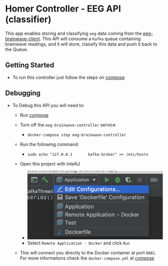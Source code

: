 # Homer Controller - EEG API (classifier)

This app enables storing and classifying `eeg` data coming from the [eeg-brainwave-client](https://github.com/HomeIoTController/eeg-brainwave-client). This API will consume a `Kafka` queue containing brainwave readings, and it will store, classify this data and push it back to the Queue.

## Getting Started

* To run this controller just follow the steps on [compose](https://github.com/HomeIoTController/compose)

## Debugging

* To Debug this API you will need to:
  * Run [compose](https://github.com/HomeIoTController/compose)
  * Turn off the `eeg-brainwave-controller` service
    * `docker-compose stop eeg-brainwave-controller`
  * Run the following command:
    * `sudo echo "127.0.0.1       kafka-broker" >> /etc/hosts`
  * Open this project with IntelliJ
    * ![setup_options](./READMEImages/setup_options.png)
    * Select `Remote Application - Docker` and click `Run`

  * This will connect you directly to the Docker container at port `8081`. For more informations check the `docker-compose.yml` at [compose](https://github.com/HomeIoTController/compose)
